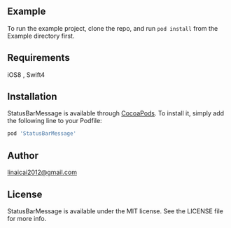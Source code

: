 
## Example

To run the example project, clone the repo, and run `pod install` from the Example directory first.

## Requirements
iOS8 , Swift4
## Installation

StatusBarMessage is available through [CocoaPods](https://cocoapods.org). To install
it, simply add the following line to your Podfile:

```ruby
pod 'StatusBarMessage'
```

## Author

linaicai2012@gmail.com

## License

StatusBarMessage is available under the MIT license. See the LICENSE file for more info.
